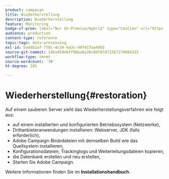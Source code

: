 ```yaml
---
product: campaign
title: Wiederherstellung
description: Wiederherstellung
feature: Monitoring
badge-v7-prem: label="Nur On-Premise/Hybrid" type="Caution" url="https://experienceleague.adobe.com/docs/campaign-classic/using/installing-campaign-classic/architecture-and-hosting-models/hosting-models-lp/hosting-models.html?lang=de" tooltip="Gilt nur für Hybrid- und On-Premise-Bereitstellungen"
audience: production
content-type: reference
topic-tags: data-processing
exl-id: ba4db1af-778c-4c34-9a3c-49f41faa49b5
source-git-commit: 14ba450ebff9bba6a36c0df07d715b7279604222
workflow-type: tm+mt
source-wordcount: '76'
ht-degree: 18%

---
```


# Wiederherstellung{#restoration}



Auf einem sauberen Server sieht das Wiederherstellungsverfahren wie folgt aus:

* auf einem installierten und konfigurierten Betriebssystem (Netzwerke),
* Drittanbieteranwendungen installieren: Webserver, JDK (falls erforderlich),
* Adobe Campaign-Binärdateien mit demselben Build wie das Quellsystem installieren,
* Konfigurationsdateien, Trackinglogs und Weiterleitungsdateien kopieren,
* die Datenbank erstellen und neu erstellen,
* Starten Sie Adobe Campaign.

Weitere Informationen finden Sie im **Installationshandbuch**.
